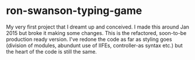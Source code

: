 # ron-swanson-typing-game

My very first project that I dreamt up and conceived. I made this around Jan 2015 but broke it making some changes. This is the refactored, soon-to-be production ready version. I've redone the code as far as styling goes (division of modules, abundunt use of IIFEs, controller-as syntax etc.) but the heart of the code is still the same.
